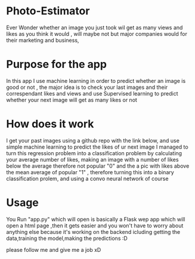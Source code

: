# Photo-Estimator

Ever Wonder whether an image you just took wil get as many views and likes as you think it would , will maybe not but major companies would for their marketing and business,

# Purpose for the app

In this app I use machine learning in order to predict whether an image is good or not ,
the major idea is to check your last images and their correspendant likes and views and use Supervised learning to predict whether your next image will get as many likes or not


# How does it work

I get your past images using a github repo with the link below, and use simple machine learning to predict the likes of ur next image
I managed to turn this regression problem into a classification problem by calculating your average number of likes, making an image with a number of likes below the average therefore not popular "0" and the a pic with likes above the mean average of popular "1" , therefore turning this into a binary classification prolem, and using a convo neural network of course


# Usage
You Run "app.py" which will open is basically a Flask wep app which will open a html page ,then it gets easier and you won't have to worry about anything else because it's working on the backend icluding getting the data,training the model,making the predictions :D

please follow me and give me a job xD
